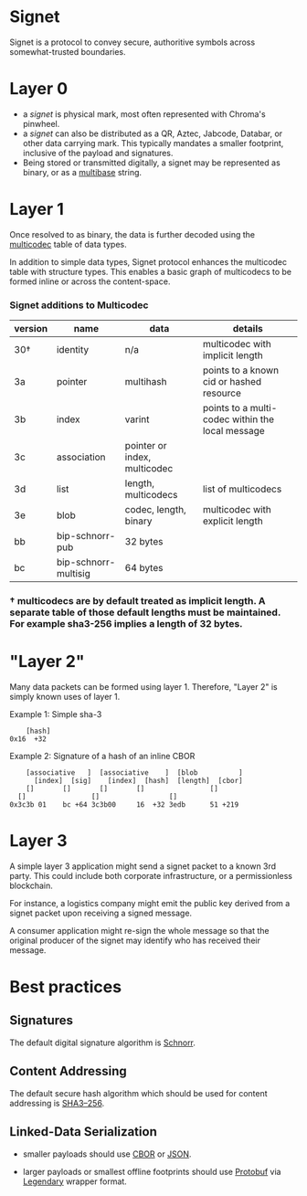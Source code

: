 # Signet

Signet is a protocol to convey secure, authoritive symbols across somewhat-trusted boundaries.

# Layer 0

* a *signet* is physical mark, most often represented with Chroma's pinwheel.
* a *signet* can also be distributed as a QR, Aztec, Jabcode, Databar, or other data carrying mark. This typically mandates a smaller footprint, inclusive of the payload and signatures.
* Being stored or transmitted digitally, a signet may be represented as binary, or as a [multibase](https://github.com/multiformats/multibase/blob/master/multibase.csv) string.
 
# Layer 1

Once resolved to as binary, the data is further decoded using the [multicodec](https://github.com/multiformats/multicodec/blob/master/table.csv) table of data types.

In addition to simple data types, Signet protocol enhances the multicodec table with structure types. This enables a basic graph of multicodecs to be formed inline or across the content-space.

### Signet additions to Multicodec
| version | name | data | details |
| ------- | ------ | ----------- | --- |
| 30†   | identity | n/a | multicodec with implicit length |
| 3a    | pointer | multihash | points to a known cid or hashed resource |
| 3b    | index | varint | points to a multi-codec within the local message |
| 3c    | association | pointer or index, multicodec |
| 3d    | list | length, multicodecs | list of multicodecs |
| 3e    | blob | codec, length, binary | multicodec with explicit length |
| bb    | bip-schnorr-pub | 32 bytes |
| bc    | bip-schnorr-multisig | 64 bytes |

### † multicodecs are by default treated as implicit length. A separate table of those default lengths must be maintained. For example sha3-256 implies a length of 32 bytes.

# "Layer 2"

Many data packets can be formed using layer 1. Therefore, "Layer 2" is simply known uses of layer 1.

Example 1: Simple sha-3
```
    [hash]
0x16  +32   
```

Example 2: Signature of a hash of an inline CBOR
```
    [associative   ]  [associative    ]  [blob          ]
      [index]  [sig]    [index]  [hash]  [length]  [cbor]
    []       []       []       []                []
  []                []                 []        
0x3c3b 01    bc +64 3c3b00     16  +32 3edb      51 +219
```

# Layer 3

A simple layer 3 application might send a signet packet to a known 3rd party. This could include both corporate infrastructure, or a permissionless blockchain.

For instance, a logistics company might emit the public key derived from a signet packet upon receiving a signed message.

A consumer application might re-sign the whole message so that the original producer of the signet may identify who has received their message.

# Best practices

## Signatures

The default digital signature algorithm is [Schnorr](https://en.wikipedia.org/wiki/Schnorr_signature).

## Content Addressing

The default secure hash algorithm which should be used for content addressing is [SHA3–256](https://en.wikipedia.org/wiki/SHA-3).

## Linked-Data Serialization

- smaller payloads should use [CBOR](https://cbor.io/) or [JSON](https://github.com/mirkokiefer/canonical-json).

- larger payloads or smallest offline footprints should use [Protobuf](https://developers.google.com/protocol-buffers) via [Legendary](https://github.com/ChromaPDX/legendary) wrapper format.